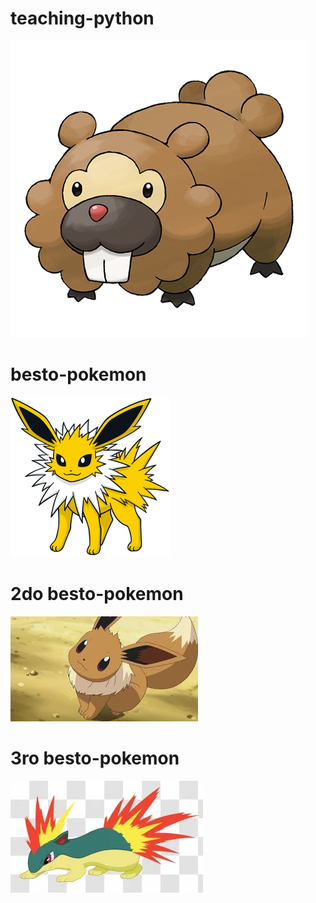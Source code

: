# teaching-python

![bidoof](./assets/bidoof.png)

# besto-pokemon

![jolteon](assets/jolteon.png)

# 2do besto-pokemon

![eevee](./assets/eevee.jpg)

# 3ro besto-pokemon

![quilava](./assets/quilava.webp)